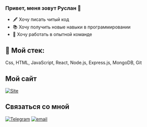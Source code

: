 ### Привет, меня зовут Руслан 👋
- :fountain_pen: Хочу писать читый код
- :books: Хочу получить новые навыки в программировании
- :muscle: Хочу работать в опытной команде
## 🔭 Мой стек: 
Css, HTML, JavaScript, React, Node.js, Express.js, MongoDB, Git
## Мой сайт
[![Site](https://img.shields.io/badge/-Site-090909?style=for-the-badge&logo=website&logoColor=27A0D9)](https://front-movies.nomoredomains.work)
## Связаться со мной 
[![Telegram](https://img.shields.io/badge/-Telegram-090909?style=for-the-badge&logo=telegram&logoColor=27A0D9)](https://t.me/Rufferson)
[![email](https://img.shields.io/badge/-Email-090909?style=for-the-badge&logo=email&logoColor=27A0D9)](ruslanbestaev77@yandex.ru)
